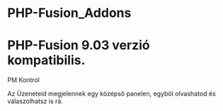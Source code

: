 # PHP-Fusion_Addons
<h1>PHP-Fusion 9.03 verzió kompatibilis.</h1>
<p>PM Kontrol</p>

<p>Az Üzeneteid megjelennek egy középső panelen, egyböl olvashatod és válaszolhatsz is rá.</p>
